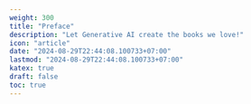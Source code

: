 ```yaml
---
weight: 300
title: "Preface"
description: "Let Generative AI create the books we love!"
icon: "article"
date: "2024-08-29T22:44:08.100733+07:00"
lastmod: "2024-08-29T22:44:08.100733+07:00"
katex: true
draft: false
toc: true
---
```

